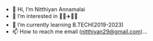 - 👋 Hi, I’m Nitthiyan Annamalai 
- 👀 I’m interested in 👨‍💻✈️👨‍✈️
- 🌱 I’m currently learning B.TECH(2019-2023)
- 📫 How to reach me email (nitthiyan29@gmail.com)...

<!---
Mr-April/Mr-April is a ✨ special ✨ repository because its `README.md` (this file) appears on your GitHub profile.
You can click the Preview link to take a look at your changes.
--->
